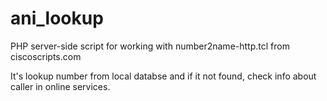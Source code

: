 # ani_lookup
PHP server-side script for working with number2name-http.tcl from ciscoscripts.com

It's lookup number from local databse and if it not found, check info about caller in online services.
